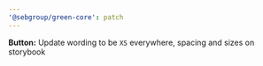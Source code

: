 ```yaml
---
'@sebgroup/green-core': patch
---
```


**Button:** Update wording to be `XS` everywhere, spacing and sizes on storybook
